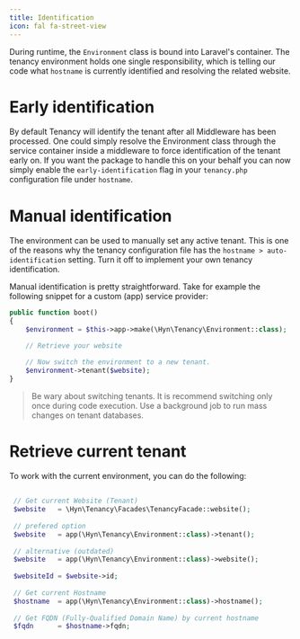 ```yaml
---
title: Identification
icon: fal fa-street-view
---
```


During runtime, the `Environment` class is bound into Laravel's container. The
tenancy environment holds one single responsibility, which is telling our code
what `hostname` is currently identified and resolving the related website.

# Early identification

By default Tenancy will identify the tenant after all Middleware has been processed.
One could simply resolve the Environment class through the service container
inside a middleware to force identification of the tenant early on. If you want the 
package to handle this on your behalf you can now simply enable the `early-identification` flag in
 your `tenancy.php` configuration file under `hostname`.

# Manual identification

The environment can be used to manually set any active tenant. This is one of the
reasons why the tenancy configuration file has the `hostname > auto-identification`
setting. Turn it off to implement your own tenancy identification.

Manual identification is pretty straightforward. Take for example the following
snippet for a custom (app) service provider:

```php
public function boot()
{
    $environment = $this->app->make(\Hyn\Tenancy\Environment::class);

    // Retrieve your website

    // Now switch the environment to a new tenant.
    $environment->tenant($website);
}
```

> Be wary about switching tenants. It is recommend switching only once during code
execution. Use a background job to run mass changes on tenant databases.

# Retrieve current tenant

To work with the current environment, you can do the following:

```php
 
 // Get current Website (Tenant)
 $website   = \Hyn\Tenancy\Facades\TenancyFacade::website();
 
 // prefered option
 $website   = app(\Hyn\Tenancy\Environment::class)->tenant();
 
 // alternative (outdated) 
 $website   = app(\Hyn\Tenancy\Environment::class)->website();
 
 $websiteId = $website->id;
 
 // Get current Hostname
 $hostname  = app(\Hyn\Tenancy\Environment::class)->hostname();
 
 // Get FQDN (Fully-Qualified Domain Name) by current hostname
 $fqdn      = $hostname->fqdn;

 
```
